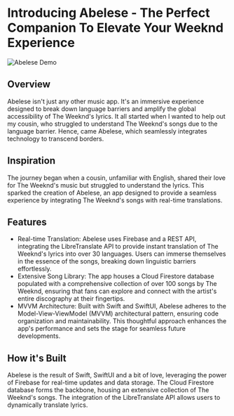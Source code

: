 # Introducing Abelese - The Perfect Companion To Elevate Your Weeknd Experience

![Abelese Demo](https://github.com/brashanm/Abelese/assets/97188295/7736c731-76f4-451b-8029-9f54b8b04499)

## Overview
Abelese isn't just any other music app. It's an immersive experience designed to break down language barriers and amplify the global accessibility of The Weeknd's lyrics. It all started when I wanted to help out my cousin, who struggled to understand The Weeknd's songs due to the language barrier. Hence, came Abelese, which seamlessly integrates technology to transcend borders.

## Inspiration
The journey began when a cousin, unfamiliar with English, shared their love for The Weeknd's music but struggled to understand the lyrics. This sparked the creation of Abelese, an app designed to provide a seamless experience by integrating The Weeknd's songs with real-time translations.

## Features
* Real-time Translation: Abelese uses Firebase and a REST API, integrating the LibreTranslate API to provide instant translation of The Weeknd's lyrics into over 30 languages. Users can immerse themselves in the essence of the songs, breaking down linguistic barriers effortlessly.
* Extensive Song Library: The app houses a Cloud Firestore database populated with a comprehensive collection of over 100 songs by The Weeknd, ensuring that fans can explore and connect with the artist's entire discography at their fingertips.
* MVVM Architecture: Built with Swift and SwiftUI, Abelese adheres to the Model-View-ViewModel (MVVM) architectural pattern, ensuring code organization and maintainability. This thoughtful approach enhances the app's performance and sets the stage for seamless future developments.

## How it's Built
Abelese is the result of Swift, SwiftUI and a bit of love, leveraging the power of Firebase for real-time updates and data storage. The Cloud Firestore database forms the backbone, housing an extensive collection of The Weeknd's songs. The integration of the LibreTranslate API allows users to dynamically translate lyrics.
